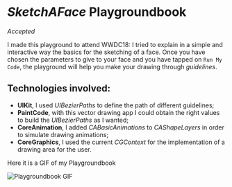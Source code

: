 # *SketchAFace* Playgroundbook

*Accepted*

I made this playground to attend WWDC18: I tried to explain in a simple and interactive way the basics for the sketching of a face.
Once you have chosen the parameters to give to your face and you have tapped on `Run My Code`,
the playground will help you make your drawing through *guidelines*.

## Technologies involved:

* **UIKit**, I used *UIBezierPaths* to define the path of different guidelines;
* **PaintCode**, with this vector drawing app I could obtain the right values to build the *UIBezierPaths* as I wanted;
* **CoreAnimation**, I added *CABasicAnimations* to *CAShapeLayers* in order to simulate drawing animations;
* **CoreGraphics**, I used the current *CGContext* for the implementation of a drawing area for the user.


Here it is a GIF of my Playgroundbook

![Playgroundbook GIF](Sketch-A-Face.gif)
